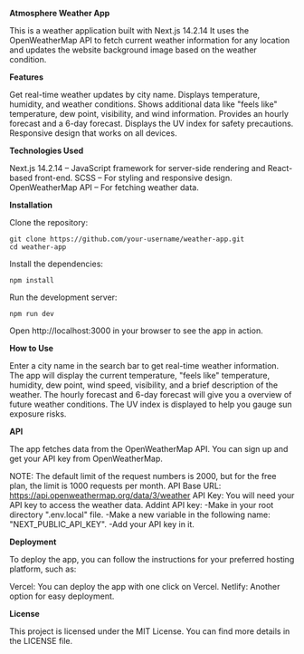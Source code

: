 <b>Atmosphere Weather App</b>

This is a weather application built with Next.js 14.2.14 It uses the OpenWeatherMap API to fetch current weather information for any location and updates the website background image based on the weather condition.

<b>Features</b>

  Get real-time weather updates by city name.
  Displays temperature, humidity, and weather conditions.
  Shows additional data like "feels like" temperature, dew point, visibility, and wind information.
  Provides an hourly forecast and a 6-day forecast.
  Displays the UV index for safety precautions.
  Responsive design that works on all devices.

<b>Technologies Used</b>

  Next.js 14.2.14 – JavaScript framework for server-side rendering and React-based front-end.
  SCSS – For styling and responsive design.
  OpenWeatherMap API – For fetching weather data.

<b>Installation</b>

  Clone the repository:

    git clone https://github.com/your-username/weather-app.git
    cd weather-app

  Install the dependencies:

    npm install

  Run the development server:

    npm run dev

  Open http://localhost:3000 in your browser to see the app in action.

<b>How to Use</b>

  Enter a city name in the search bar to get real-time weather information.
  The app will display the current temperature, "feels like" temperature, humidity, dew point, wind speed, visibility, and a brief description   of the weather.
  The hourly forecast and 6-day forecast will give you a overview of future weather conditions.
  The UV index is displayed to help you gauge sun exposure risks.

<b>API</b>

The app fetches data from the OpenWeatherMap API. You can sign up and get your API key from OpenWeatherMap.

  NOTE: The default limit of the request numbers is 2000, but for the free plan, the limit is 1000 requests per month.
  API Base URL: https://api.openweathermap.org/data/3/weather
  API Key: You will need your API key to access the weather data.
  Addint API key:
      -Make in your root directory ".env.local" file.
      -Make a new variable in the following name: "NEXT_PUBLIC_API_KEY".
      -Add your API key in it.

<b>Deployment</b>

To deploy the app, you can follow the instructions for your preferred hosting platform, such as:

  Vercel: You can deploy the app with one click on Vercel.
  Netlify: Another option for easy deployment.

<b>License</b>

This project is licensed under the MIT License. You can find more details in the LICENSE file.
